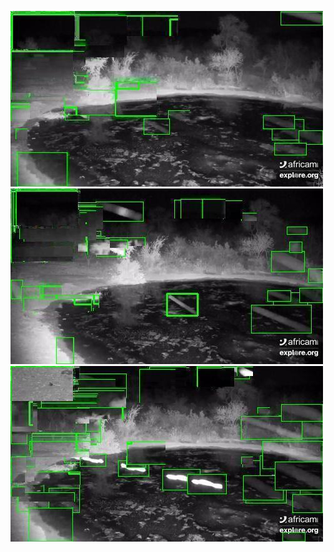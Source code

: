 ![20200721-231933-234938](in/20200721/20200721-231933-234938_0_.jpg)
![20200721-234943-000003](in/20200721/20200721-234943-000003_0_.jpg)
![20200722-000008-003013](in/20200722/20200722-000008-003013_0_.jpg)
